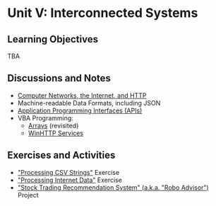 # Unit V: Interconnected Systems

## Learning Objectives

TBA

## Discussions and Notes

  + [Computer Networks, the Internet, and HTTP](/notes/information-systems/computer-networks.md)
  + Machine-readable Data Formats, including JSON
  + [Application Programming Interfaces (APIs)](/notes/information-systems/apis.md)
  + VBA Programming:
    + [Arrays](/notes/visual-basic/datatypes/arrays.md) (revisited)
    + [WinHTTP Services](/notes/visual-basic/win-http-services.md)

## Exercises and Activities

  + ["Processing CSV Strings"](/exercises/processing-csv-strings.md) Exercise
  + ["Processing Internet Data"](/exercises/processing-internet-data.md) Exercise
  + ["Stock Trading Recommendation System" (a.k.a. "Robo Advisor")](/projects/robo-advisor.md) Project
